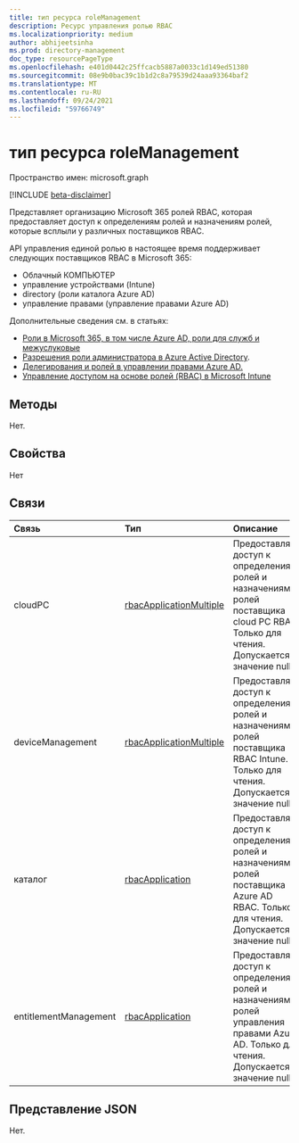 ```yaml
---
title: тип ресурса roleManagement
description: Ресурс управления ролью RBAC
ms.localizationpriority: medium
author: abhijeetsinha
ms.prod: directory-management
doc_type: resourcePageType
ms.openlocfilehash: e401d0442c25ffcacb5887a0033c1d149ed51380
ms.sourcegitcommit: 08e9b0bac39c1b1d2c8a79539d24aaa93364baf2
ms.translationtype: MT
ms.contentlocale: ru-RU
ms.lasthandoff: 09/24/2021
ms.locfileid: "59766749"
---
```

# <a name="rolemanagement-resource-type"></a>тип ресурса roleManagement

Пространство имен: microsoft.graph

[!INCLUDE [beta-disclaimer](../../includes/beta-disclaimer.md)]

Представляет организацию Microsoft 365 ролей RBAC, которая предоставляет доступ к определениям ролей и назначениям ролей, которые всплыли у различных поставщиков RBAC. 

API управления единой ролью в настоящее время поддерживает следующих поставщиков RBAC в Microsoft 365:
- Облачный КОМПЬЮТЕР 
- управление устройствами (Intune)
- directory (роли каталога Azure AD)
- управление правами (управление правами Azure AD)
 
Дополнительные сведения см. в статьях: 
* [Роли в Microsoft 365, в том числе Azure AD, роли для служб и межуслуковые](/azure/active-directory/roles/concept-understand-roles#how-azure-ad-roles-are-different-from-other-microsoft-365-roles) 
* [Разрешения роли администратора в Azure Active Directory](/azure/active-directory/users-groups-roles/directory-assign-admin-roles).
* [Делегирования и ролей в управлении правами Azure AD.](/azure/active-directory/governance/entitlement-management-delegate)
* [Управление доступом на основе ролей (RBAC) в Microsoft Intune](/mem/intune/fundamentals/role-based-access-control)

## <a name="methods"></a>Методы

Нет.

## <a name="properties"></a>Свойства

Нет

## <a name="relationships"></a>Связи

| Связь | Тип        | Описание |
|:-------------|:------------|:------------|
|cloudPC|[rbacApplicationMultiple](rbacapplicationmultiple.md)|Предоставляет доступ к определениям ролей и назначениям ролей поставщика cloud PC RBAC. Только для чтения. Допускается значение null.|
|deviceManagement|[rbacApplicationMultiple](rbacapplicationmultiple.md)| Предоставляет доступ к определениям ролей и назначениям ролей поставщика RBAC Intune. Только для чтения. Допускается значение null.|
|каталог|[rbacApplication](rbacapplication.md)|Предоставляет доступ к определениям ролей и назначениям ролей поставщика Azure AD RBAC. Только для чтения. Допускается значение null.|
|entitlementManagement|[rbacApplication](rbacapplication.md)| Предоставляет доступ к определениям ролей и назначениям ролей управления правами Azure AD. Только для чтения. Допускается значение null.|

## <a name="json-representation"></a>Представление JSON

Нет.

<!-- uuid: 16cd6b66-4b1a-43a1-adaf-3a886856ed98
2019-02-04 14:57:30 UTC -->
<!-- {
  "type": "#page.annotation",
  "description": "roleManagement resource",
  "keywords": "",
  "section": "documentation",
  "tocPath": ""
}-->

